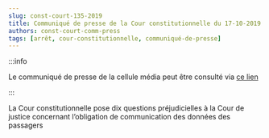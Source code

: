 ```yaml
---   
slug: const-court-135-2019
title: Communiqué de presse de la Cour constitutionnelle du 17-10-2019
authors: const-court-comm-press
tags: [arrêt, cour-constitutionnelle, communiqué-de-presse]
---
```


:::info

Le communiqué de presse de la cellule média peut être consulté via [ce lien](https://www.const-court.be/public/f/2019/2019-135f-info.pdf) 

:::

La Cour constitutionnelle pose dix questions préjudicielles à la Cour de justice concernant l’obligation de communication des données des passagers
